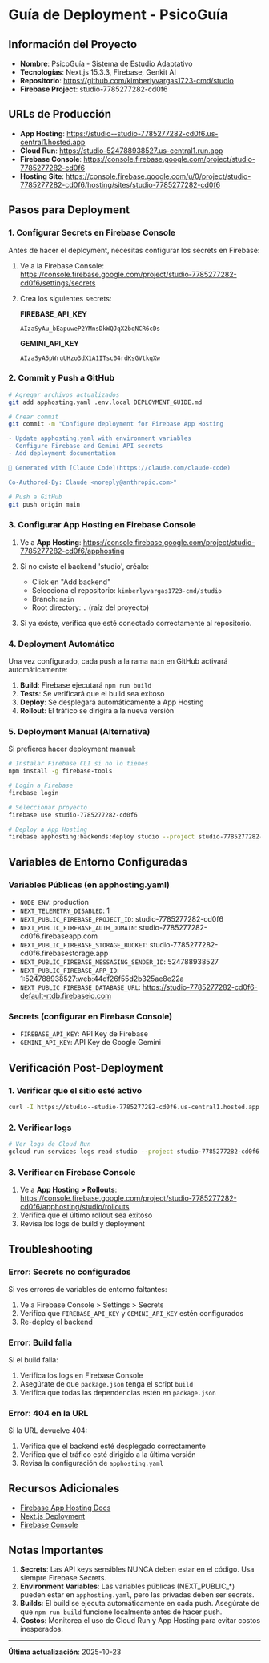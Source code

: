 # Guía de Deployment - PsicoGuía

## Información del Proyecto

- **Nombre**: PsicoGuía - Sistema de Estudio Adaptativo
- **Tecnologías**: Next.js 15.3.3, Firebase, Genkit AI
- **Repositorio**: https://github.com/kimberlyvargas1723-cmd/studio
- **Firebase Project**: studio-7785277282-cd0f6

## URLs de Producción

- **App Hosting**: https://studio--studio-7785277282-cd0f6.us-central1.hosted.app
- **Cloud Run**: https://studio-524788938527.us-central1.run.app
- **Firebase Console**: https://console.firebase.google.com/project/studio-7785277282-cd0f6
- **Hosting Site**: https://console.firebase.google.com/u/0/project/studio-7785277282-cd0f6/hosting/sites/studio-7785277282-cd0f6

## Pasos para Deployment

### 1. Configurar Secrets en Firebase Console

Antes de hacer el deployment, necesitas configurar los secrets en Firebase:

1. Ve a la Firebase Console: https://console.firebase.google.com/project/studio-7785277282-cd0f6/settings/secrets

2. Crea los siguientes secrets:

   **FIREBASE_API_KEY**
   ```
   AIzaSyAu_bEapuweP2YMnsDkWQJqX2bqNCR6cDs
   ```

   **GEMINI_API_KEY**
   ```
   AIzaSyA5pWruUHzo3dX1A1ITsc04rdKsGVtkqXw
   ```

### 2. Commit y Push a GitHub

```bash
# Agregar archivos actualizados
git add apphosting.yaml .env.local DEPLOYMENT_GUIDE.md

# Crear commit
git commit -m "Configure deployment for Firebase App Hosting

- Update apphosting.yaml with environment variables
- Configure Firebase and Gemini API secrets
- Add deployment documentation

🤖 Generated with [Claude Code](https://claude.com/claude-code)

Co-Authored-By: Claude <noreply@anthropic.com>"

# Push a GitHub
git push origin main
```

### 3. Configurar App Hosting en Firebase Console

1. Ve a **App Hosting**: https://console.firebase.google.com/project/studio-7785277282-cd0f6/apphosting

2. Si no existe el backend 'studio', créalo:
   - Click en "Add backend"
   - Selecciona el repositorio: `kimberlyvargas1723-cmd/studio`
   - Branch: `main`
   - Root directory: `.` (raíz del proyecto)

3. Si ya existe, verifica que esté conectado correctamente al repositorio.

### 4. Deployment Automático

Una vez configurado, cada push a la rama `main` en GitHub activará automáticamente:

1. **Build**: Firebase ejecutará `npm run build`
2. **Tests**: Se verificará que el build sea exitoso
3. **Deploy**: Se desplegará automáticamente a App Hosting
4. **Rollout**: El tráfico se dirigirá a la nueva versión

### 5. Deployment Manual (Alternativa)

Si prefieres hacer deployment manual:

```bash
# Instalar Firebase CLI si no lo tienes
npm install -g firebase-tools

# Login a Firebase
firebase login

# Seleccionar proyecto
firebase use studio-7785277282-cd0f6

# Deploy a App Hosting
firebase apphosting:backends:deploy studio --project studio-7785277282-cd0f6
```

## Variables de Entorno Configuradas

### Variables Públicas (en apphosting.yaml)
- `NODE_ENV`: production
- `NEXT_TELEMETRY_DISABLED`: 1
- `NEXT_PUBLIC_FIREBASE_PROJECT_ID`: studio-7785277282-cd0f6
- `NEXT_PUBLIC_FIREBASE_AUTH_DOMAIN`: studio-7785277282-cd0f6.firebaseapp.com
- `NEXT_PUBLIC_FIREBASE_STORAGE_BUCKET`: studio-7785277282-cd0f6.firebasestorage.app
- `NEXT_PUBLIC_FIREBASE_MESSAGING_SENDER_ID`: 524788938527
- `NEXT_PUBLIC_FIREBASE_APP_ID`: 1:524788938527:web:44df26f55d2b325ae8e22a
- `NEXT_PUBLIC_FIREBASE_DATABASE_URL`: https://studio-7785277282-cd0f6-default-rtdb.firebaseio.com

### Secrets (configurar en Firebase Console)
- `FIREBASE_API_KEY`: API Key de Firebase
- `GEMINI_API_KEY`: API Key de Google Gemini

## Verificación Post-Deployment

### 1. Verificar que el sitio esté activo

```bash
curl -I https://studio--studio-7785277282-cd0f6.us-central1.hosted.app
```

### 2. Verificar logs

```bash
# Ver logs de Cloud Run
gcloud run services logs read studio --project studio-7785277282-cd0f6 --region us-central1
```

### 3. Verificar en Firebase Console

1. Ve a **App Hosting > Rollouts**: https://console.firebase.google.com/project/studio-7785277282-cd0f6/apphosting/studio/rollouts
2. Verifica que el último rollout sea exitoso
3. Revisa los logs de build y deployment

## Troubleshooting

### Error: Secrets no configurados
Si ves errores de variables de entorno faltantes:
1. Ve a Firebase Console > Settings > Secrets
2. Verifica que `FIREBASE_API_KEY` y `GEMINI_API_KEY` estén configurados
3. Re-deploy el backend

### Error: Build falla
Si el build falla:
1. Verifica los logs en Firebase Console
2. Asegúrate de que `package.json` tenga el script `build`
3. Verifica que todas las dependencias estén en `package.json`

### Error: 404 en la URL
Si la URL devuelve 404:
1. Verifica que el backend esté desplegado correctamente
2. Verifica que el tráfico esté dirigido a la última versión
3. Revisa la configuración de `apphosting.yaml`

## Recursos Adicionales

- [Firebase App Hosting Docs](https://firebase.google.com/docs/app-hosting)
- [Next.js Deployment](https://nextjs.org/docs/deployment)
- [Firebase Console](https://console.firebase.google.com)

## Notas Importantes

1. **Secrets**: Las API keys sensibles NUNCA deben estar en el código. Usa siempre Firebase Secrets.
2. **Environment Variables**: Las variables públicas (NEXT_PUBLIC_*) pueden estar en `apphosting.yaml`, pero las privadas deben ser secrets.
3. **Builds**: El build se ejecuta automáticamente en cada push. Asegúrate de que `npm run build` funcione localmente antes de hacer push.
4. **Costos**: Monitorea el uso de Cloud Run y App Hosting para evitar costos inesperados.

---

**Última actualización**: 2025-10-23
